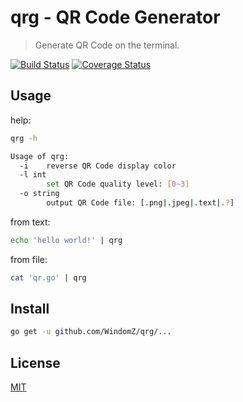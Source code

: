 # qrg - QR Code Generator

> Generate QR Code on the terminal.

[![Build Status](https://travis-ci.org/WindomZ/qrg.svg?branch=master)](https://travis-ci.org/WindomZ/qrg)
[![Coverage Status](https://coveralls.io/repos/github/WindomZ/qrg/badge.svg?branch=master)](https://coveralls.io/github/WindomZ/qrg?branch=master)

## Usage
help:
```bash
qrg -h

Usage of qrg:
  -i    reverse QR Code display color
  -l int
        set QR Code quality level: [0~3]
  -o string
        output QR Code file: [.png|.jpeg|.text|.?]
```

from text:
```bash
echo 'hello world!' | qrg
```

from file:
```bash
cat 'qr.go' | qrg
```

## Install
```bash
go get -u github.com/WindomZ/qrg/...
```

## License
[MIT](https://github.com/WindomZ/qrg/blob/master/LICENSE)
